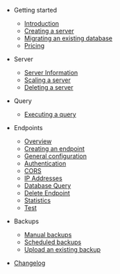 - Getting started
  - [Introduction](/)
  - [Creating a server](start/create.md)
  - [Migrating an existing database](start/migrate.md)
  - [Pricing](start/pricing.md)

- Server
  - [Server Information](server/information.md)
  - [Scaling a server](server/scale.md)
  - [Deleting a server](server/delete.md)

- Query
  - [Executing a query](query/query.md)
  
- Endpoints
  - [Overview](endpoints/overview.md)
  - [Creating an endpoint](endpoints/create.md)
  - [General configuration](endpoints/general.md)
  - [Authentication](endpoints/authentication.md)
  - [CORS](endpoints/cors.md)
  - [IP Addresses](endpoints/ip.md)
  - [Database Query](endpoints/query.md)
  - [Delete Endpoint](endpoints/delete.md)
  - [Statistics](endpoints/statistics.md)
  - [Test](endpoints/test.md)
  
- Backups
  - [Manual backups](backup/manual.md)
  - [Scheduled backups](backup/schedule.md)
  - [Upload an existing backup](backup/upload.md)

- [Changelog](changelog.md)
